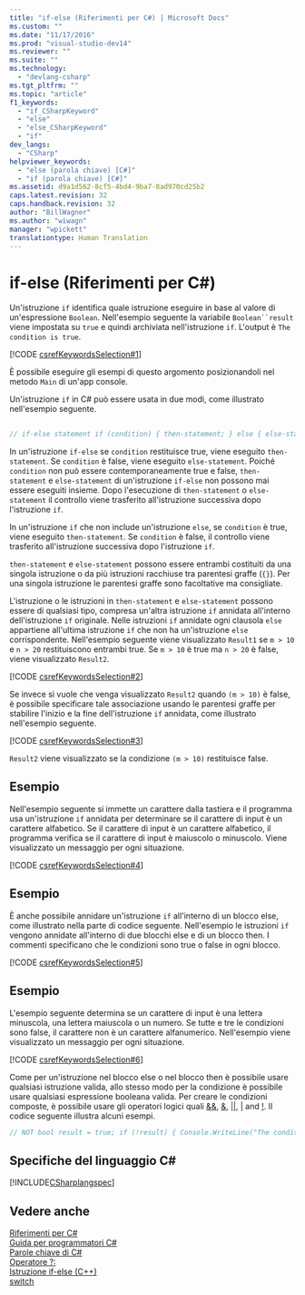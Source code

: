 ```yaml
---
title: "if-else (Riferimenti per C#) | Microsoft Docs"
ms.custom: ""
ms.date: "11/17/2016"
ms.prod: "visual-studio-dev14"
ms.reviewer: ""
ms.suite: ""
ms.technology: 
  - "devlang-csharp"
ms.tgt_pltfrm: ""
ms.topic: "article"
f1_keywords: 
  - "if_CSharpKeyword"
  - "else"
  - "else_CSharpKeyword"
  - "if"
dev_langs: 
  - "CSharp"
helpviewer_keywords: 
  - "else (parola chiave) [C#]"
  - "if (parola chiave) [C#]"
ms.assetid: d9a1d562-8cf5-4bd4-9ba7-8ad970cd25b2
caps.latest.revision: 32
caps.handback.revision: 32
author: "BillWagner"
ms.author: "wiwagn"
manager: "wpickett"
translationtype: Human Translation
---
```

# if-else (Riferimenti per C#)
Un'istruzione `if` identifica quale istruzione eseguire in base al valore di un'espressione `Boolean`. Nell'esempio seguente la variabile `Boolean``result` viene impostata su `true` e quindi archiviata nell'istruzione `if`. L'output è `The condition is true`.  
  
 [!CODE [csrefKeywordsSelection#1](../CodeSnippet/VS_Snippets_VBCSharp/csrefKeywordsSelection#1)]  
  
 È possibile eseguire gli esempi di questo argomento posizionandoli nel metodo `Main` di un'app console.  
  
 Un'istruzione `if` in C\# può essere usata in due modi, come illustrato nell'esempio seguente.  
  
```c#  
  
// if-else statement if (condition) { then-statement; } else { else-statement; } // Next statement in the program. // if statement without an else if (condition) { then-statement; } // Next statement in the program.  
```  
  
 In un'istruzione `if-else` se `condition` restituisce true, viene eseguito `then-statement`. Se `condition` è false, viene eseguito `else-statement`. Poiché `condition` non può essere contemporaneamente true e false, `then-statement` e `else-statement` di un'istruzione `if-else` non possono mai essere eseguiti insieme. Dopo l'esecuzione di `then-statement` o `else-statement` il controllo viene trasferito all'istruzione successiva dopo l'istruzione `if`.  
  
 In un'istruzione `if` che non include un'istruzione `else`, se `condition` è true, viene eseguito `then-statement`. Se `condition` è false, il controllo viene trasferito all'istruzione successiva dopo l'istruzione `if`.  
  
 `then-statement` e `else-statement` possono essere entrambi costituiti da una singola istruzione o da più istruzioni racchiuse tra parentesi graffe \(`{}`\). Per una singola istruzione le parentesi graffe sono facoltative ma consigliate.  
  
 L'istruzione o le istruzioni in `then-statement` e `else-statement` possono essere di qualsiasi tipo, compresa un'altra istruzione `if` annidata all'interno dell'istruzione `if` originale. Nelle istruzioni `if` annidate ogni clausola `else` appartiene all'ultima istruzione `if` che non ha un'istruzione `else` corrispondente. Nell'esempio seguente viene visualizzato `Result1` se `m > 10` e `n > 20` restituiscono entrambi true. Se `m > 10` è true ma `n > 20` è false, viene visualizzato `Result2`.  
  
 [!CODE [csrefKeywordsSelection#2](../CodeSnippet/VS_Snippets_VBCSharp/csrefKeywordsSelection#2)]  
  
 Se invece si vuole che venga visualizzato `Result2` quando `(m > 10)` è false, è possibile specificare tale associazione usando le parentesi graffe per stabilire l'inizio e la fine dell'istruzione `if` annidata, come illustrato nell'esempio seguente.  
  
 [!CODE [csrefKeywordsSelection#3](../CodeSnippet/VS_Snippets_VBCSharp/csrefKeywordsSelection#3)]  
  
 `Result2` viene visualizzato se la condizione `(m > 10)` restituisce false.  
  
## Esempio  
 Nell'esempio seguente si immette un carattere dalla tastiera e il programma usa un'istruzione `if` annidata per determinare se il carattere di input è un carattere alfabetico. Se il carattere di input è un carattere alfabetico, il programma verifica se il carattere di input è maiuscolo o minuscolo. Viene visualizzato un messaggio per ogni situazione.  
  
 [!CODE [csrefKeywordsSelection#4](../CodeSnippet/VS_Snippets_VBCSharp/csrefKeywordsSelection#4)]  
  
## Esempio  
 È anche possibile annidare un'istruzione `if` all'interno di un blocco else, come illustrato nella parte di codice seguente. Nell'esempio le istruzioni `if` vengono annidate all'interno di due blocchi else e di un blocco then. I commenti specificano che le condizioni sono true o false in ogni blocco.  
  
 [!CODE [csrefKeywordsSelection#5](../CodeSnippet/VS_Snippets_VBCSharp/csrefKeywordsSelection#5)]  
  
## Esempio  
 L'esempio seguente determina se un carattere di input è una lettera minuscola, una lettera maiuscola o un numero. Se tutte e tre le condizioni sono false, il carattere non è un carattere alfanumerico. Nell'esempio viene visualizzato un messaggio per ogni situazione.  
  
 [!CODE [csrefKeywordsSelection#6](../CodeSnippet/VS_Snippets_VBCSharp/csrefKeywordsSelection#6)]  
  
 Come per un'istruzione nel blocco else o nel blocco then è possibile usare qualsiasi istruzione valida, allo stesso modo per la condizione è possibile usare qualsiasi espressione booleana valida. Per creare le condizioni composte, è possibile usare gli operatori logici quali [&&](../../../csharp/language-reference/operators/conditional-and-operator.md), [&](../../../csharp/language-reference/operators/and-operator.md), [&#124;&#124;](../../../csharp/language-reference/operators/conditional-or-operator.md), [&#124;](../../../csharp/language-reference/operators/or-operator.md) and [\!](../../../csharp/language-reference/operators/logical-negation-operator.md). Il codice seguente illustra alcuni esempi.  
  
```c#  
// NOT bool result = true; if (!result) { Console.WriteLine("The condition is true (result is false)."); } else { Console.WriteLine("The condition is false (result is true)."); } // Short-circuit AND int m = 9; int n = 7; int p = 5; if (m >= n && m >= p) { Console.WriteLine("Nothing is larger than m."); } // AND and NOT if (m >= n && !(p > m)) { Console.WriteLine("Nothing is larger than m."); } // Short-circuit OR if (m > n || m > p) { Console.WriteLine("m isn't the smallest."); } // NOT and OR m = 4; if (!(m >= n || m >= p)) { Console.WriteLine("Now m is the smallest."); } // Output: // The condition is false (result is true). // Nothing is larger than m. // Nothing is larger than m. // m isn't the smallest. // Now m is the smallest.  
```  
  
## Specifiche del linguaggio C\#  
 [!INCLUDE[CSharplangspec](../../../csharp/language-reference/keywords/includes/csharplangspec_md.md)]  
  
## Vedere anche  
 [Riferimenti per C\#](../../../csharp/language-reference/index.md)   
 [Guida per programmatori C\#](../../../csharp/programming-guide/index.md)   
 [Parole chiave di C\#](../../../csharp/language-reference/keywords/index.md)   
 [Operatore ?:](../../../csharp/language-reference/operators/conditional-operator.md)   
 [Istruzione if\-else \(C\+\+\)](/visual-cpp/cpp/if-else-statement-cpp)   
 [switch](../../../csharp/language-reference/keywords/switch.md)